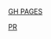 [GH PAGES](https://andriibozhko1.github.io/data-table-component/dist/)

[PR](https://github.com/andriibozhko1/data-table-component/pull/1/files)

